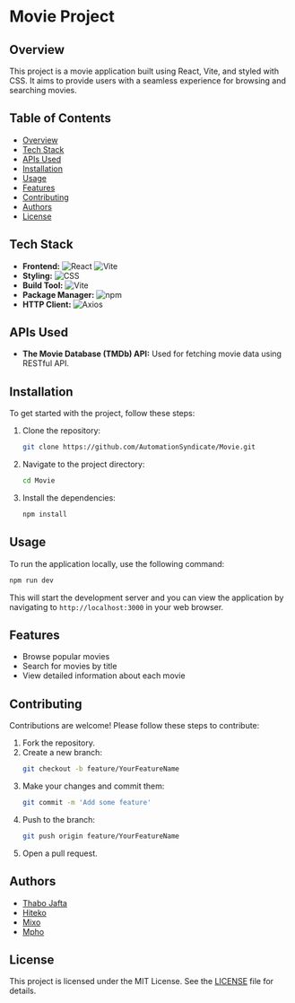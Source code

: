 # Movie Project

## Overview
This project is a movie application built using React, Vite, and styled with CSS. It aims to provide users with a seamless experience for browsing and searching movies.

## Table of Contents
- [Overview](#overview)
- [Tech Stack](#tech-stack)
- [APIs Used](#apis-used)
- [Installation](#installation)
- [Usage](#usage)
- [Features](#features)
- [Contributing](#contributing)
- [Authors](#authors)
- [License](#license)

## Tech Stack
- **Frontend:** ![React](https://img.shields.io/badge/React-20232A?style=for-the-badge&logo=react&logoColor=61DAFB) ![Vite](https://img.shields.io/badge/Vite-646CFF?style=for-the-badge&logo=vite&logoColor=white)
- **Styling:** ![CSS](https://img.shields.io/badge/CSS-1572B6?style=for-the-badge&logo=css3&logoColor=white)
- **Build Tool:** ![Vite](https://img.shields.io/badge/Vite-646CFF?style=for-the-badge&logo=vite&logoColor=white)
- **Package Manager:** ![npm](https://img.shields.io/badge/npm-CB3837?style=for-the-badge&logo=npm&logoColor=white)
- **HTTP Client:** ![Axios](https://img.shields.io/badge/Axios-5A29E4?style=for-the-badge&logo=axios&logoColor=white)

## APIs Used
- **The Movie Database (TMDb) API:** Used for fetching movie data using RESTful API.

## Installation
To get started with the project, follow these steps:

1. Clone the repository:
   ```bash
   git clone https://github.com/AutomationSyndicate/Movie.git
   ```
2. Navigate to the project directory:
   ```bash
   cd Movie
   ```
3. Install the dependencies:
   ```bash
   npm install
   ```

## Usage
To run the application locally, use the following command:
```bash
npm run dev
```
This will start the development server and you can view the application by navigating to `http://localhost:3000` in your web browser.

## Features
- Browse popular movies
- Search for movies by title
- View detailed information about each movie

## Contributing
Contributions are welcome! Please follow these steps to contribute:

1. Fork the repository.
2. Create a new branch:
   ```bash
   git checkout -b feature/YourFeatureName
   ```
3. Make your changes and commit them:
   ```bash
   git commit -m 'Add some feature'
   ```
4. Push to the branch:
   ```bash
   git push origin feature/YourFeatureName
   ```
5. Open a pull request.

## Authors
- [Thabo Jafta ](https://github.com/thaboxan)
- [Hiteko](https://github.com/HitekoMabasa)
- [Mixo](https://github.com/Miixo22)
- [Mpho](https://github.com/Mpho-CapaCiTi)

## License
This project is licensed under the MIT License. See the [LICENSE](LICENSE) file for details.
